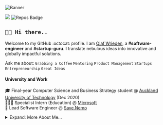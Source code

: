 ![Banner](https://raw.github.com/olafwrieden/olafwrieden/master/images/banner.png)

[<img src="https://img.shields.io/badge/linkedin-%230077B5.svg?&style=for-the-badge&logo=linkedin&logoColor=white" />](https://www.linkedin.com/in/olafwrieden/)
![Repos Badge](https://badges.pufler.dev/repos/olafwrieden?style=for-the-badge&color=red)

## `👋🏼 Hi there..`

Welcome to my GitHub :octocat: profile. I am [Olaf Wrieden](https://www.linkedin.com/in/olafwrieden), a **#software-engineer** and **#startup-guru**. I translate nebulous ideas into innovative and globally impactful solutions.

Ask me about: `Grabbing a Coffee` `Mentoring` `Product Management` `Startups` `Entrepreneurship` `Great Ideas`

#### University and Work

🎓 Final-year Computer Science and Business Strategy student @ [Auckland University of Technology](https://www.aut.ac.nz) (Dec 2020)  
👨🏼‍💻 Specialist Intern (Education) @ [Microsoft](https://github.com/microsoft)  
🦉 Lead Software Engineer @ [Save.Nemo](https://github.com/save-nemo-org)

<details>

<summary>Expand: More About Me...</summary>

<p>

```javascript
const olaf = {
  pronouns: "he" | "his",
  code: [JavaScript, TypeScript, Java, Python, C],
  tools: [React, Node, Jest, Docker, GitHub, Azure, GCP],
  architecture: ["microservices", "event-driven", "layered"],
  techCommunities: {
    coorganizer: "Microsoft Hackathon 2020",
    speaker: "SeniorNet New Zealand",
    mentor: ["Student Peer Mentor", "Local Hackathon(s) Mentor"],
  },
  challenge:
    "This year, I want to launch a SaaS app, learn Deno, understand production monitoring KPIs.. and graduate from university.",
};
```

#### Recent Projects

#### 🌏 Nemo Cloud

<a href="https://nemo-pi.com">
    <img align="left" src="https://raw.github.com/olafwrieden/olafwrieden/master/images/nemocloud.jpg" width="300">
</a>

At Save Nemo, the team builds and deploys affordable, self-sustaining mooring buoys in coastal regions worst affected by climate change. These buoys include sensors up and down the mooring to collect data in near-real time and ping the telemetry back via cellular uplink. [Nemo Cloud](https://nemo-pi.com) is the dashboard where our IoT data is made available for monitoring. For our solution we won the Google Social Impact Challenge 2018 and were placed 23rd / 2600 applicants at the Google AI for Social Good Challenge.

</p>
<p>

#### 💵 Finappster

<a href="https://www.finappster.co.nz">
	<img align="left" src="https://raw.github.com/olafwrieden/olafwrieden/master/images/finappster.png" width="300">
</a>

[Finappster](https://www.finappster.co.nz) is a New Zealand fintech startup that aims to provide retail investors with strategic value-aligned investment insight and greater investment transparency. It facilitates the ease of understanding as to how socially responsible individual funds are. Responsible Investing (also known as socially responsible investing, ethical investing, and impact investing) has become a large focus in recent years. I am working with the organisation and a development team to architect a new and innovative microservice used on the backend.

</p>
<p>

#### 🔍 SEER

<a href="https://seer-repo.herokuapp.com">
	<img align="left" src="https://raw.github.com/olafwrieden/olafwrieden/master/images/seer.png" width="300">
</a>

Have you ever wondered if Test-Driven Development actually improves code quality? There is a lot of evidence documented in research papers but this is unavailable to many commercial software engineers because it is behind a paywall, is written in unfamiliar academic language, and requires high effort to find the trends. With [SEER](https://www.finappster.co.nz), you to browse a list of empirical research articles via a simple search for "TDD" and "Code Quality", then view summaries of each evidence related to the study, its measures and the results.

</p>
</details>
